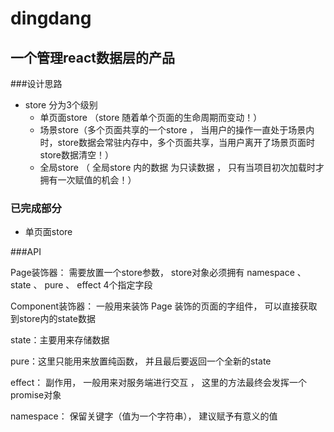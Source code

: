 # dingdang 

## 一个管理react数据层的产品

###设计思路

- store 分为3个级别
    - 单页面store （store 随着单个页面的生命周期而变动！）
    - 场景store（多个页面共享的一个store ， 当用户的操作一直处于场景内时，store数据会常驻内存中，多个页面共享，当用户离开了场景页面时store数据清空！）
    - 全局store （ 全局store 内的数据 为只读数据 ， 只有当项目初次加载时才拥有一次赋值的机会！）
    
    
### 已完成部分
- 单页面store

###API

Page装饰器： 需要放置一个store参数， store对象必须拥有 namespace 、 state 、 pure 、 effect 4个指定字段

Component装饰器： 一般用来装饰 Page 装饰的页面的字组件， 可以直接获取到store内的state数据

state：主要用来存储数据

pure：这里只能用来放置纯函数， 并且最后要返回一个全新的state

effect： 副作用， 一般用来对服务端进行交互 ， 这里的方法最终会发挥一个promise对象

namespace： 保留关键字（值为一个字符串）， 建议赋予有意义的值